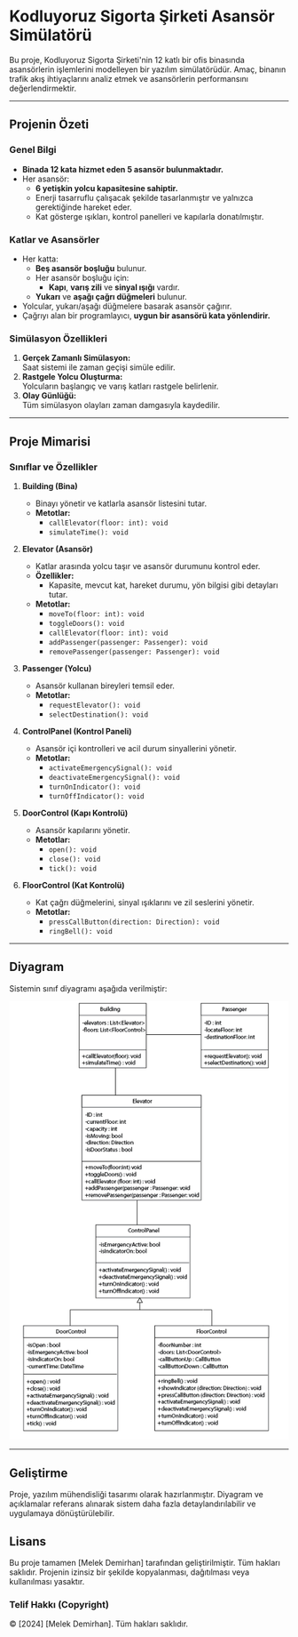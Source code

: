 # Kodluyoruz Sigorta Şirketi Asansör Simülatörü

Bu proje, Kodluyoruz Sigorta Şirketi'nin 12 katlı bir ofis binasında asansörlerin işlemlerini modelleyen bir yazılım simülatörüdür. Amaç, binanın trafik akış ihtiyaçlarını analiz etmek ve asansörlerin performansını değerlendirmektir.

---

## Projenin Özeti

### Genel Bilgi
- **Binada 12 kata hizmet eden 5 asansör bulunmaktadır.**
- Her asansör:
  - **6 yetişkin yolcu kapasitesine sahiptir.**
  - Enerji tasarruflu çalışacak şekilde tasarlanmıştır ve yalnızca gerektiğinde hareket eder.
  - Kat gösterge ışıkları, kontrol panelleri ve kapılarla donatılmıştır.

### Katlar ve Asansörler
- Her katta:
  - **Beş asansör boşluğu** bulunur.
  - Her asansör boşluğu için:
    - **Kapı**, **varış zili** ve **sinyal ışığı** vardır.
  - **Yukarı** ve **aşağı çağrı düğmeleri** bulunur.
- Yolcular, yukarı/aşağı düğmelere basarak asansör çağırır.
- Çağrıyı alan bir programlayıcı, **uygun bir asansörü kata yönlendirir.**

### Simülasyon Özellikleri
1. **Gerçek Zamanlı Simülasyon:**  
   Saat sistemi ile zaman geçişi simüle edilir.
2. **Rastgele Yolcu Oluşturma:**  
   Yolcuların başlangıç ve varış katları rastgele belirlenir.
3. **Olay Günlüğü:**  
   Tüm simülasyon olayları zaman damgasıyla kaydedilir.

---

## Proje Mimarisi

### Sınıflar ve Özellikler

1. **Building (Bina)**  
   - Binayı yönetir ve katlarla asansör listesini tutar.
   - **Metotlar:**
     - `callElevator(floor: int): void`
     - `simulateTime(): void`

2. **Elevator (Asansör)**  
   - Katlar arasında yolcu taşır ve asansör durumunu kontrol eder.
   - **Özellikler:**
     - Kapasite, mevcut kat, hareket durumu, yön bilgisi gibi detayları tutar.
   - **Metotlar:**
     - `moveTo(floor: int): void`
     - `toggleDoors(): void`
     - `callElevator(floor: int): void`
     - `addPassenger(passenger: Passenger): void`
     - `removePassenger(passenger: Passenger): void`

3. **Passenger (Yolcu)**  
   - Asansör kullanan bireyleri temsil eder.
   - **Metotlar:**
     - `requestElevator(): void`
     - `selectDestination(): void`

4. **ControlPanel (Kontrol Paneli)**  
   - Asansör içi kontrolleri ve acil durum sinyallerini yönetir.
   - **Metotlar:**
     - `activateEmergencySignal(): void`
     - `deactivateEmergencySignal(): void`
     - `turnOnIndicator(): void`
     - `turnOffIndicator(): void`

5. **DoorControl (Kapı Kontrolü)**  
   - Asansör kapılarını yönetir.
   - **Metotlar:**
     - `open(): void`
     - `close(): void`
     - `tick(): void`

6. **FloorControl (Kat Kontrolü)**  
   - Kat çağrı düğmelerini, sinyal ışıklarını ve zil seslerini yönetir.
   - **Metotlar:**
     - `pressCallButton(direction: Direction): void`
     - `ringBell(): void`

---

## Diyagram

Sistemin sınıf diyagramı aşağıda verilmiştir:

![asansor-otomasyonu](UML_Diyagram.png)

---

## Geliştirme

Proje, yazılım mühendisliği tasarımı olarak hazırlanmıştır. Diyagram ve açıklamalar referans alınarak sistem daha fazla detaylandırılabilir ve uygulamaya dönüştürülebilir.

## Lisans

Bu proje tamamen [Melek Demirhan] tarafından geliştirilmiştir. Tüm hakları saklıdır. Projenin izinsiz bir şekilde kopyalanması, dağıtılması veya kullanılması yasaktır.

### Telif Hakkı (Copyright)

© [2024] [Melek Demirhan]. Tüm hakları saklıdır.

